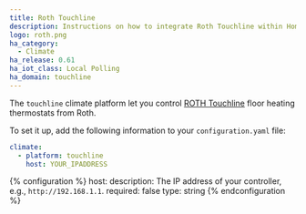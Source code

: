 ```yaml
---
title: Roth Touchline
description: Instructions on how to integrate Roth Touchline within Home Assistant.
logo: roth.png
ha_category:
  - Climate
ha_release: 0.61
ha_iot_class: Local Polling
ha_domain: touchline
---
```


The `touchline` climate platform let you control [ROTH Touchline](http://www.roth-nordic.dk/dk/roth-touchline-tradloes-gulvvarmeregulering-1475.htm) floor heating thermostats from Roth.


To set it up, add the following information to your `configuration.yaml` file:

```yaml
climate:
  - platform: touchline
    host: YOUR_IPADDRESS
```

{% configuration %}
host:
  description: The IP address of your controller, e.g., `http://192.168.1.1`.
  required: false
  type: string
{% endconfiguration %}
